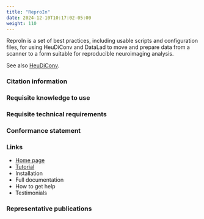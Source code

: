 ```yaml
---
title: "ReproIn"
date: 2024-12-10T10:17:02-05:00
weight: 110
---
```


ReproIn is a set of best practices, including usable scripts and configuration files, for using HeuDiConv and DataLad to move and prepare data from a scanner to a form suitable for reproducible neuroimaging analysis.

See also [HeuDiConv](../heudiconv/index.html).

### Citation information

### Requisite knowledge to use

### Requisite technical requirements

### Conformance statement

### Links

- [Home page](https://github.com/ReproNim/reproin)
- [Tutorial](https://github.com/ReproNim/reproin)
- Installation
- Full documentation
- How to get help
- Testimonials

### Representative publications
